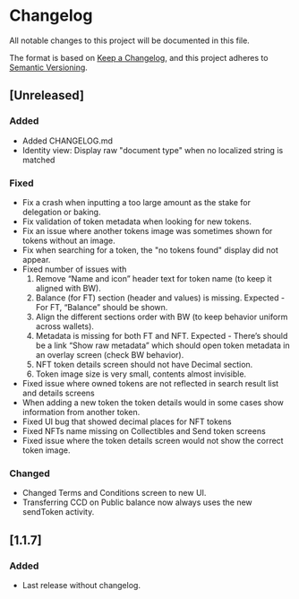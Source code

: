 # Changelog

All notable changes to this project will be documented in this file.

The format is based on [Keep a Changelog](https://keepachangelog.com/en/1.0.0/),
and this project adheres to [Semantic Versioning](https://semver.org/spec/v2.0.0.html).

## [Unreleased]

### Added

- Added CHANGELOG.md
- Identity view: Display raw "document type" when no localized string is matched

### Fixed

- Fix a crash when inputting a too large amount as the stake for delegation or baking.
- Fix validation of token metadata when looking for new tokens.
- Fix an issue where another tokens image was sometimes shown for tokens without an image.
- Fix when searching for a token, the "no tokens found" display did not appear.
- Fixed number of issues with 
  1. Remove “Name and icon” header text for token name (to keep it aligned with BW).
  2. Balance (for FT) section (header and values) is missing. Expected - For FT, “Balance” should be shown.
  3. Align the different sections order with BW (to keep behavior uniform across wallets).
  4. Metadata is missing for both FT and NFT. Expected - There’s should be a link “Show raw metadata” which should open token metadata in an overlay screen (check BW behavior).
  5. NFT token details screen should not have Decimal section.
  6. Token image size is very small, contents almost invisible.
- Fixed issue where owned tokens are not reflected in search result list and details screens
- When adding a new token the token details would in some cases show information from another token.
- Fixed UI bug that showed decimal places for NFT tokens
- Fixed NFTs name missing on Collectibles and Send token screens
- Fixed issue where the token details screen would not show the correct token image.

### Changed

- Changed Terms and Conditions screen to new UI.
- Transferring CCD on Public balance now always uses the new sendToken activity.

## [1.1.7]

### Added

- Last release without changelog.
